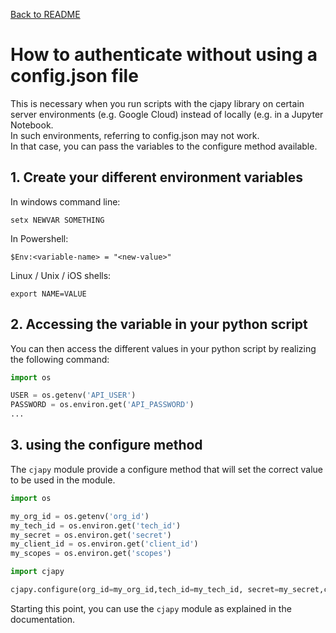 [Back to README](../README.md)

# How to authenticate without using a config.json file

This is necessary when you run scripts with the cjapy library on certain server environments (e.g. Google Cloud) instead of locally (e.g. in a Jupyter Notebook.\
In such environments, referring to config.json may not work.\
In that case, you can pass the variables to the configure method available.

## 1. Create your different environment variables

In windows command line:

```shell
setx NEWVAR SOMETHING
```

In Powershell:

```shell
$Env:<variable-name> = "<new-value>"
```

Linux / Unix / iOS shells:

```shell
export NAME=VALUE
```

## 2. Accessing the variable in your python script

You can then access the different values in your python script by realizing the following command:

```python
import os

USER = os.getenv('API_USER')
PASSWORD = os.environ.get('API_PASSWORD')
...
```

## 3. using the configure method

The `cjapy` module provide a configure method that will set the correct value to be used in the module.

```python
import os

my_org_id = os.getenv('org_id')
my_tech_id = os.environ.get('tech_id')
my_secret = os.environ.get('secret')
my_client_id = os.environ.get('client_id')
my_scopes = os.environ.get('scopes')

import cjapy

cjapy.configure(org_id=my_org_id,tech_id=my_tech_id, secret=my_secret,client_id=my_client_id,scopes=my_scopes)

```

Starting this point, you can use the `cjapy` module as explained in the documentation.
